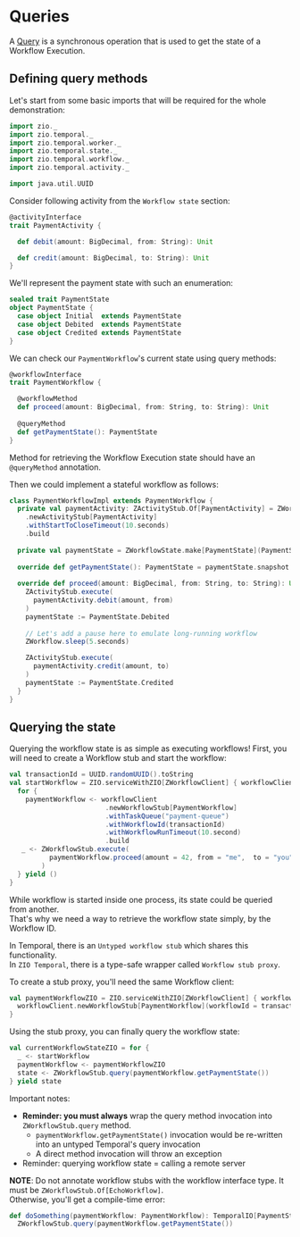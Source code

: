 # Queries
A [Query](https://docs.temporal.io/workflows#query) is a synchronous operation that is used to get the state of a Workflow Execution.  

## Defining query methods

Let's start from some basic imports that will be required for the whole demonstration:

```scala mdoc:silent
import zio._
import zio.temporal._
import zio.temporal.worker._
import zio.temporal.state._
import zio.temporal.workflow._
import zio.temporal.activity._

import java.util.UUID
```

Consider following activity from the `Workflow state` section:

```scala mdoc:silent
@activityInterface
trait PaymentActivity {

  def debit(amount: BigDecimal, from: String): Unit

  def credit(amount: BigDecimal, to: String): Unit
}
```

We'll represent the payment state with such an enumeration:

```scala mdoc
sealed trait PaymentState
object PaymentState {
  case object Initial  extends PaymentState
  case object Debited  extends PaymentState
  case object Credited extends PaymentState
}
```

We can check our `PaymentWorkflow`'s current state using query methods:

```scala mdoc
@workflowInterface
trait PaymentWorkflow {

  @workflowMethod
  def proceed(amount: BigDecimal, from: String, to: String): Unit
  
  @queryMethod
  def getPaymentState(): PaymentState
}
```

Method for retrieving the Workflow Execution state should have an `@queryMethod` annotation.

Then we could implement a stateful workflow as follows:

```scala mdoc:silent
class PaymentWorkflowImpl extends PaymentWorkflow {
  private val paymentActivity: ZActivityStub.Of[PaymentActivity] = ZWorkflow
    .newActivityStub[PaymentActivity]
    .withStartToCloseTimeout(10.seconds)
    .build
    
  private val paymentState = ZWorkflowState.make[PaymentState](PaymentState.Initial)
  
  override def getPaymentState(): PaymentState = paymentState.snapshot
  
  override def proceed(amount: BigDecimal, from: String, to: String): Unit = {
    ZActivityStub.execute(
      paymentActivity.debit(amount, from)
    )
    paymentState := PaymentState.Debited
    
    // Let's add a pause here to emulate long-running workflow 
    ZWorkflow.sleep(5.seconds)

    ZActivityStub.execute(
      paymentActivity.credit(amount, to)
    )
    paymentState := PaymentState.Credited
  }
}
```

## Querying the state
Querying the workflow state is as simple as executing workflows!
First, you will need to create a Workflow stub and start the workflow:

```scala mdoc:silent
val transactionId = UUID.randomUUID().toString
val startWorkflow = ZIO.serviceWithZIO[ZWorkflowClient] { workflowClient =>
  for {
    paymentWorkflow <- workflowClient
                        .newWorkflowStub[PaymentWorkflow]
                        .withTaskQueue("payment-queue")
                        .withWorkflowId(transactionId)
                        .withWorkflowRunTimeout(10.second)
                        .build
   _ <- ZWorkflowStub.execute(
          paymentWorkflow.proceed(amount = 42, from = "me",  to = "you")
        )
  } yield ()
}
```

While workflow is started inside one process, its state could be queried from another.  
That's why we need a way to retrieve the workflow state simply, by the Workflow ID.  

In Temporal, there is an `Untyped workflow stub` which shares this functionality.  
In `ZIO Temporal`, there is a type-safe wrapper called `Workflow stub proxy`.  

To create a stub proxy, you'll need the same Workflow client:

```scala mdoc:silent
val paymentWorkflowZIO = ZIO.serviceWithZIO[ZWorkflowClient] { workflowClient =>
  workflowClient.newWorkflowStub[PaymentWorkflow](workflowId = transactionId)
}
```

Using the stub proxy, you can finally query the workflow state:

```scala mdoc:silent
val currentWorkflowStateZIO = for {
  _ <- startWorkflow
  paymentWorkflow <- paymentWorkflowZIO
  state <- ZWorkflowStub.query(paymentWorkflow.getPaymentState())
} yield state
```

Important notes:

- **Reminder: you must always** wrap the query method invocation into `ZWorkflowStub.query` method.
  - `paymentWorkflow.getPaymentState()` invocation would be re-written into an untyped Temporal's query invocation
  - A direct method invocation will throw an exception
- Reminder: querying workflow state = calling a remote server

**NOTE**: Do not annotate workflow stubs with the workflow interface type. It must be `ZWorkflowStub.Of[EchoWorkflow]`.  
Otherwise, you'll get a compile-time error:

```scala mdoc:fail
def doSomething(paymentWorkflow: PaymentWorkflow): TemporalIO[PaymentState] =
  ZWorkflowStub.query(paymentWorkflow.getPaymentState())
```
